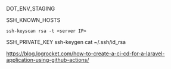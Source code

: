 
DOT_ENV_STAGING

SSH_KNOWN_HOSTS
```
ssh-keyscan rsa -t <server IP>
```

SSH_PRIVATE_KEY
ssh-keygen
cat ~/.ssh/id_rsa

https://blog.logrocket.com/how-to-create-a-ci-cd-for-a-laravel-application-using-github-actions/
